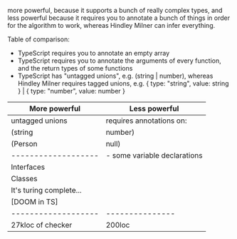 






more powerful, because it supports a bunch of really complex types, and less
powerful because it requires you to annotate a bunch of things in order for the algorithm
to work, whereas Hindley Milner can infer everything.

Table of comparison:

- TypeScript requires you to annotate an empty array
- TypeScript requires you to annotate the arguments of every function,
  and the return types of some functions
- TypeScript has "untagged unions", e.g. (string | number), whereas
  Hindley Milner requires tagged unions, e.g. { type: "string", value: string } | { type: "number", value: number }

| More powerful     | Less powerful |
|-------------------|---------------|
| untagged unions   | requires annotations on:
| (string | number) | - fn args
| (Person | null)   | - some fn return types
|-------------------| - some variable declarations
| Interfaces
| Classes
| It's turing complete...
| [DOOM in TS]
|-------------------|---------------|
| 27kloc of checker | 200loc        |
